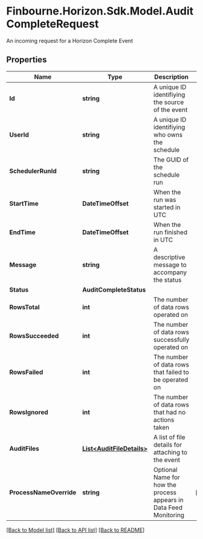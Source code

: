 # Finbourne.Horizon.Sdk.Model.AuditCompleteRequest
An incoming request for a Horizon Complete Event

## Properties

Name | Type | Description | Notes
------------ | ------------- | ------------- | -------------
**Id** | **string** | A unique ID identifiying the source of the event | 
**UserId** | **string** | A unique ID identifiying who owns the schedule | 
**SchedulerRunId** | **string** | The GUID of the schedule run | 
**StartTime** | **DateTimeOffset** | When the run was started in UTC | 
**EndTime** | **DateTimeOffset** | When the run finished in UTC | 
**Message** | **string** | A descriptive message to accompany the status | 
**Status** | **AuditCompleteStatus** |  | 
**RowsTotal** | **int** | The number of data rows operated on | 
**RowsSucceeded** | **int** | The number of data rows successfully operated on | 
**RowsFailed** | **int** | The number of data rows that failed to be operated on | 
**RowsIgnored** | **int** | The number of data rows that had no actions taken | 
**AuditFiles** | [**List&lt;AuditFileDetails&gt;**](AuditFileDetails.md) | A list of file details for attaching to the event | 
**ProcessNameOverride** | **string** | Optional Name for how the process appears in Data Feed Monitoring | [optional] 

[[Back to Model list]](../README.md#documentation-for-models) [[Back to API list]](../README.md#documentation-for-api-endpoints) [[Back to README]](../README.md)

